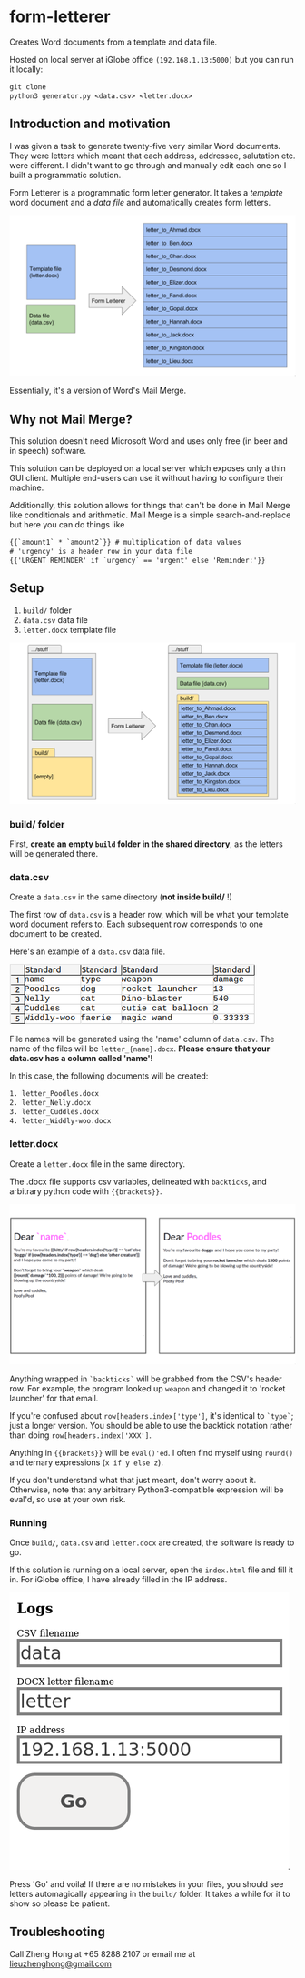 # form-letterer
Creates Word documents from a template and data file.

Hosted on local server at iGlobe office `(192.168.1.13:5000)` but you can run
it locally:

```
git clone
python3 generator.py <data.csv> <letter.docx>
```

## Introduction and motivation
I was given a task to generate twenty-five very similar Word documents. They
were letters which meant that each address, addressee, salutation etc. were
different. I didn't want to go through and manually edit each one so I built a
programmatic solution.

Form Letterer is a programmatic form letter generator. It takes a *template*
word document and a *data file* and automatically creates form letters.

![Explanatory image of how Form Letterer works](./img/overview.png)

Essentially, it's a version of Word's Mail Merge.

## Why not Mail Merge?

This solution doesn't need Microsoft Word and uses only free (in beer and in
speech) software.

This solution can be deployed on a local server which exposes only a thin GUI
client. Multiple end-users can use it without having to configure their
machine.

Additionally, this solution allows for things that can't be done in Mail Merge
like conditionals and arithmetic. Mail Merge is a simple search-and-replace but
here you can do things like 
```
{{`amount1` * `amount2`}} # multiplication of data values
# 'urgency' is a header row in your data file
{{'URGENT REMINDER' if `urgency` == 'urgent' else 'Reminder:'}} 
```

## Setup

1. `build/` folder
2. `data.csv` data file
3. `letter.docx` template file

![Explanatory image of how Form Letterer works with folder layout](./img/overview2.png)


### build/ folder
First, **create an empty `build` folder in the shared directory**, as the
letters will be generated there.  

### data.csv
Create a `data.csv` in the same directory (**not inside
build/** !)

The first row of `data.csv` is a header row, which will be what your template
word document refers to. Each subsequent row corresponds to one document to be
created.

Here's an example of a `data.csv` data file.

![Image of csv](./img/data_csv.png)

File names will be generated using the 'name' column of `data.csv`. The name of
the files will be `letter_{name}.docx`. **Please ensure that your data.csv has
a column called 'name'!**

In this case, the following documents will be created:
```
1. letter_Poodles.docx
2. letter_Nelly.docx
3. letter_Cuddles.docx
4. letter_Widdly-woo.docx
```

### letter.docx
Create a `letter.docx` file in the same directory.

The .docx file supports csv variables, delineated with ``backticks``, and
arbitrary python code with `{{brackets}}`.

![Image of letter generation](./img/letters2.png)

Anything wrapped in `` `backticks` `` will be grabbed from the CSV's header row.
For example, the program looked up `weapon` and changed it to 'rocket launcher'
for that email.

If you're confused about `row[headers.index['type']`, it's identical to
`` `type` ``; just a longer version. You should be able to use the backtick
notation rather than doing `row[headers.index['XXX']`.

Anything in `{{brackets}}` will be `eval()'ed`. I often find myself using
`round()` and ternary expressions (`x if y else z`). 

If you don't understand what that just meant, don't worry about it. Otherwise,
note that any arbitrary Python3-compatible expression will be eval'd, so use at
your own risk.

### Running

Once `build/`, `data.csv` and `letter.docx` are created, the software is ready
to go.

If this solution is running on a local server, open the `index.html` file and
fill it in. For iGlobe office, I have already filled in the IP address.

![Image of index.html](./img/index.png)

Press 'Go' and voila! If there are no mistakes in your files, you should see
letters automagically appearing in the `build/` folder. It takes a while for it
to show so please be patient.

## Troubleshooting
Call Zheng Hong at +65 8288 2107 or email me at lieuzhenghong@gmail.com
